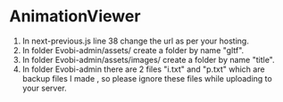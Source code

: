 # AnimationViewer

1. In next-previous.js line 38 change the url as per your hosting.
2. In folder Evobi-admin/assets/ create a folder by name "gltf".
3. In folder Evobi-admin/assets/images/ create a folder by name "title".
4. In folder Evobi-admin there are 2 files "i.txt" and "p.txt" which are backup files I made , so please ignore these files while uploading to your server.
